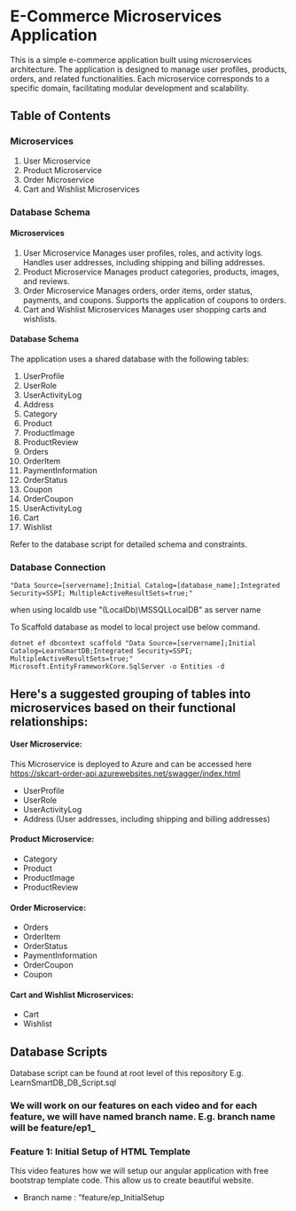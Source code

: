 # E-Commerce Microservices Application
This is a simple e-commerce application built using microservices architecture. The application is designed to manage user profiles, products, orders, and related functionalities. Each microservice corresponds to a specific domain, facilitating modular development and scalability.

## Table of Contents

### Microservices
1. User Microservice
2. Product Microservice
3. Order Microservice
4. Cart and Wishlist Microservices

### Database Schema

#### Microservices
1. User Microservice
Manages user profiles, roles, and activity logs.
Handles user addresses, including shipping and billing addresses.
2. Product Microservice
Manages product categories, products, images, and reviews.
3. Order Microservice
Manages orders, order items, order status, payments, and coupons.
Supports the application of coupons to orders.
4. Cart and Wishlist Microservices
Manages user shopping carts and wishlists.

#### Database Schema
The application uses a shared database with the following tables:

1. UserProfile
2. UserRole
3. UserActivityLog
4. Address
5. Category
6. Product
7. ProductImage
8. ProductReview
9. Orders
10. OrderItem
11. PaymentInformation
12. OrderStatus
13. Coupon
14. OrderCoupon
15. UserActivityLog
16. Cart
17. Wishlist

Refer to the database script for detailed schema and constraints.

### Database Connection

```
"Data Source=[servername];Initial Catalog=[database_name];Integrated Security=SSPI; MultipleActiveResultSets=true;"
```
when using localdb use "(LocalDb)\\MSSQLLocalDB" as server name

To Scaffold database as model to local project use below command.

```
dotnet ef dbcontext scaffold "Data Source=[servername];Initial Catalog=LearnSmartDB;Integrated Security=SSPI; MultipleActiveResultSets=true;" Microsoft.EntityFrameworkCore.SqlServer -o Entities -d
```

## Here's a suggested grouping of tables into microservices based on their functional relationships:

#### User Microservice:

This Microservice is deployed to Azure and can be accessed here https://skcart-order-api.azurewebsites.net/swagger/index.html

- UserProfile
- UserRole
- UserActivityLog
- Address (User addresses, including shipping and billing addresses)

#### Product Microservice:

- Category
- Product
- ProductImage
- ProductReview

#### Order Microservice:

- Orders
- OrderItem
- OrderStatus
- PaymentInformation
- OrderCoupon
- Coupon

#### Cart and Wishlist Microservices:

- Cart
- Wishlist

## Database Scripts
Database script can be found at root level of this repository E.g. LearnSmartDB_DB_Script.sql

### We will work on our features on each video and for each feature, we will have named branch name. E.g. branch name will be feature/ep1_<featureinshort>

### Feature 1: Initial Setup of HTML Template
This video features how we will setup our angular application with free bootstrap template code. This allow us to create beautiful website.
- Branch name : "feature/ep_InitialSetup

